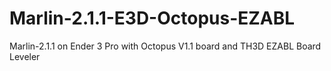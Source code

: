 # Marlin-2.1.1-E3D-Octopus-EZABL
Marlin-2.1.1 on Ender 3 Pro with Octopus V1.1 board and TH3D EZABL Board Leveler
